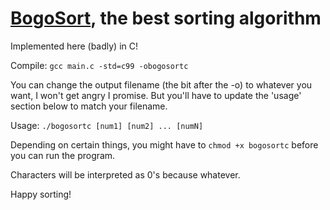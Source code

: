 # [BogoSort](https://en.wikipedia.org/wiki/Bogosort), the best sorting algorithm

Implemented here (badly) in C!

Compile: `gcc main.c -std=c99 -obogosortc`

You can change the output filename (the bit after the -o) to whatever you want, I won't get angry I promise. But you'll have to 
update the 'usage' section below to match your filename. 

Usage: `./bogosortc [num1] [num2] ... [numN]`

Depending on certain things, you might have to `chmod +x bogosortc` before you can run the program.

Characters will be interpreted as 0's because whatever. 

Happy sorting!
